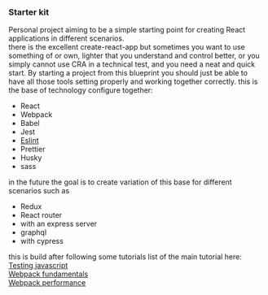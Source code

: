 ### Starter kit

Personal project aiming to be a simple starting point for creating React applications in different scenarios.  
there is the excellent create-react-app but sometimes you want to use something of or own, lighter that you understand
and control better, or you simply cannot use CRA in a technical test, and you need a neat and quick start.
By starting a project from this blueprint you should just be able to have all those tools setting properly and working
together correctly.
this is the base of technology configure together:
- React
- Webpack
- Babel
- Jest
- [Eslint](https://eslint.org/)
- Prettier
- Husky
- sass

in the future the goal is to create variation of this base for different scenarios such as
- Redux
- React router
- with an express server
- graphql
- with cypress


this is build after following some tutorials
list of the main tutorial here:    
[Testing javascript](https://testingjavascript.com/)   
[Webpack fundamentals](https://frontendmasters.com/courses/webpack-fundamentals/)  
[Webpack performance](https://frontendmasters.com/courses/performance-webpack/)  

